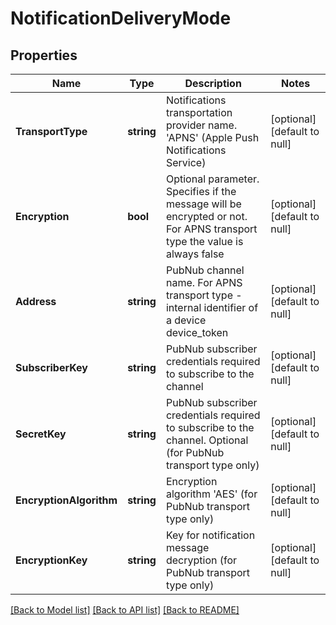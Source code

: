 # NotificationDeliveryMode

## Properties
Name | Type | Description | Notes
------------ | ------------- | ------------- | -------------
**TransportType** | **string** | Notifications transportation provider name. &#39;APNS&#39; (Apple Push Notifications Service) | [optional] [default to null]
**Encryption** | **bool** | Optional parameter. Specifies if the message will be encrypted or not. For APNS transport type the value is always  false | [optional] [default to null]
**Address** | **string** | PubNub channel name. For APNS transport type - internal identifier of a device  device_token | [optional] [default to null]
**SubscriberKey** | **string** | PubNub subscriber credentials required to subscribe to the channel | [optional] [default to null]
**SecretKey** | **string** | PubNub subscriber credentials required to subscribe to the channel. Optional (for PubNub transport type only) | [optional] [default to null]
**EncryptionAlgorithm** | **string** | Encryption algorithm &#39;AES&#39; (for PubNub transport type only) | [optional] [default to null]
**EncryptionKey** | **string** | Key for notification message decryption (for PubNub transport type only) | [optional] [default to null]

[[Back to Model list]](../README.md#documentation-for-models) [[Back to API list]](../README.md#documentation-for-api-endpoints) [[Back to README]](../README.md)


